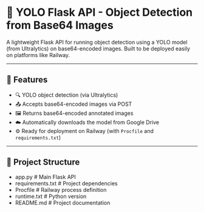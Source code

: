 # 🧠 YOLO Flask API - Object Detection from Base64 Images

A lightweight Flask API for running object detection using a YOLO model (from Ultralytics) on base64-encoded images. Built to be deployed easily on platforms like Railway.

---

## 🚀 Features

- 🔍 YOLO object detection (via Ultralytics)
- 📤 Accepts base64-encoded images via POST
- 🖼️ Returns base64-encoded annotated images
- ☁️ Automatically downloads the model from Google Drive
- ⚙️ Ready for deployment on Railway (with `Procfile` and `requirements.txt`)

---

## 📁 Project Structure

- app.py # Main Flask API
- requirements.txt # Project dependencies
- Procfile # Railway process definition
- runtime.txt # Python version
- README.md # Project documentation
